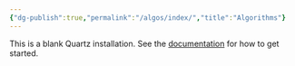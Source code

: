 ```yaml
---
{"dg-publish":true,"permalink":"/algos/index/","title":"Algorithms"}
---
```



This is a blank Quartz installation.
See the [documentation](https://quartz.jzhao.xyz) for how to get started.
